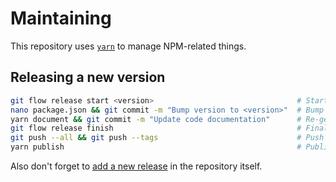 # Maintaining

This repository uses [`yarn`](https://yarnpkg.com/en/docs/getting-started) to manage NPM-related things.

## Releasing a new version

```bash
git flow release start <version>                                # Start new git-flow release
nano package.json && git commit -m "Bump version to <version>"  # Bump version in `package.json`
yarn document && git commit -m "Update code documentation"      # Re-generate code documentation
git flow release finish                                         # Finalize git-flow release
git push --all && git push --tags                               # Push all branches and tags
yarn publish                                                    # Publish the release to NPM
```

Also don't forget to [add a new release](https://github.com/ntzwrk/blockstack.ts/releases/new) in the repository itself.
